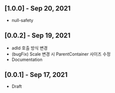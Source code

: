 ## [1.0.0] - Sep 20, 2021
* null-safety

## [0.0.2] - Sep 19, 2021
* adId 호출 방식 변경
* (bugFix) Scale 변경 시 ParentContainer 사이즈 수정
* Documentation

## [0.0.1] - Sep 17, 2021
* Draft